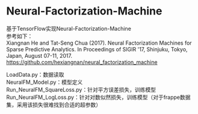# Neural-Factorization-Machine  
基于TensorFlow实现Neural-Factorization-Machine  
参考如下：  
Xiangnan He and Tat-Seng Chua (2017). Neural Factorization Machines for Sparse Predictive Analytics. In Proceedings of SIGIR '17, Shinjuku, Tokyo, Japan, August 07-11, 2017.  
https://github.com/hexiangnan/neural_factorization_machine  

LoadData.py：数据读取  
NeuralFM_Model.py：模型定义  
Run_NeuralFM_SquareLoss.py：针对平方误差损失，训练模型  
Run_NeuralFM_LogLoss.py：针对对数似然损失，训练模型（对于frappe数据集，采用该损失很难找到合适的超参数）

